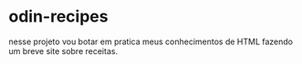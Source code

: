 # odin-recipes
nesse projeto vou botar em pratica meus conhecimentos de HTML fazendo um breve site sobre receitas.